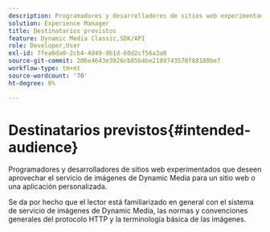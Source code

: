 ```yaml
---
description: Programadores y desarrolladores de sitios web experimentados que deseen aprovechar el servicio de imágenes de Dynamic Media para un sitio web o una aplicación personalizada.
solution: Experience Manager
title: Destinatarios previstos
feature: Dynamic Media Classic,SDK/API
role: Developer,User
exl-id: 7fea6da0-2cb4-4d49-9b1d-60d2cf56a3a0
source-git-commit: 206e4643e3926cb85b4be2189743578f88180be7
workflow-type: tm+mt
source-wordcount: '70'
ht-degree: 0%

---
```


# Destinatarios previstos{#intended-audience}

Programadores y desarrolladores de sitios web experimentados que deseen aprovechar el servicio de imágenes de Dynamic Media para un sitio web o una aplicación personalizada.

Se da por hecho que el lector está familiarizado en general con el sistema de servicio de imágenes de Dynamic Media, las normas y convenciones generales del protocolo HTTP y la terminología básica de las imágenes.
